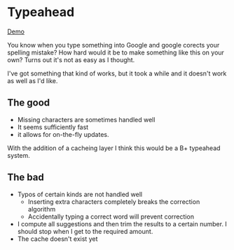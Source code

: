 
# Typeahead


[Demo](https://github.com/andrew-candela/typeahead/assets/20376875/3ba66172-19c4-41bc-8b5b-744c23f26f58)


You know when you type something into Google and google
corects your spelling mistake? How hard would it be to
make something like this on your own? Turns out it's
not as easy as I thought.

I've got something that kind of works, but it took a while
and it doesn't work as well as I'd like.

## The good

- Missing characters are sometimes handled well
- It seems sufficiently fast
- it allows for on-the-fly updates.

With the addition of a cacheing layer I think this would
be a B+ typeahead system.

## The bad

- Typos of certain kinds are not handled well
    - Inserting extra characters completely breaks the correction algorithm
    - Accidentally typing a correct word will prevent correction
- I compute all suggestions and then trim the results to a certain number.
I should stop when I get to the required amount.
- The cache doesn't exist yet
